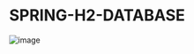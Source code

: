 ﻿# SPRING-H2-DATABASE
![image](https://user-images.githubusercontent.com/69254834/222025557-a53bfcfd-dd38-47f0-94fc-e5a0cc504eec.png)
